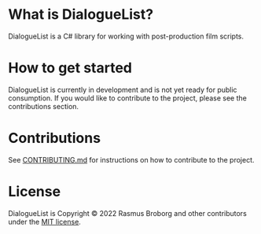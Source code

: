 # What is DialogueList?

DialogueList is a C# library for working with post-production film scripts.

# How to get started

DialogueList is currently in development and is not yet ready for public consumption. If you would like to contribute to the project, please see the contributions section.

# Contributions

See [CONTRIBUTING.md](https://github.com/RasmusBroborg/DialogueList/blob/master/CONTRIBUTING.md) for instructions on how to contribute to the project.

# License

DialogueList is Copyright &copy; 2022 Rasmus Broborg and other contributors under the [MIT license](LICENSE.txt).
